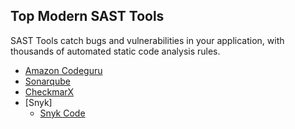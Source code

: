 ## Top Modern SAST Tools

SAST Tools catch bugs and vulnerabilities in your application, with thousands of automated static code analysis rules.



- [Amazon Codeguru](https://aws.amazon.com/codeguru/)
- [Sonarqube](https://www.sonarsource.com/solutions/security/)
- [CheckmarX](https://checkmarx.com/cxsast-source-code-scanning/)
- [Snyk]
  - [Snyk Code](https://snyk.io/product/snyk-code/)
